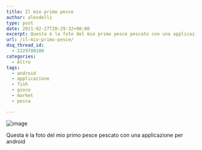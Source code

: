 ```yaml
---
title: Il mio primo pesce
author: alexdelli
type: post
date: 2011-02-27T20:29:32+00:00
excerpt: Questa è la foto del mio primo pesce pescato con una applicazione per android
url: /il-mio-primo-pesce/
dsq_thread_id:
  - 2229780108
categories:
  - Altro
tags:
  - android
  - applicazione
  - fish
  - gioco
  - market
  - pesca

---
```

<!--CusAdsVi1-->

<img style="display: block; margin-right: auto; margin-left: auto;" src="https://i0.wp.com/alexdelli.it/wp-content/uploads/2011/02/wpid-1298838609223.jpg" alt="image" data-recalc-dims="1" /> 

Questa è la foto del mio primo pesce pescato con una applicazione per android

<div style="font-size: 0px; height: 0px; line-height: 0px; margin: 0; padding: 0; clear: both;">
</div>